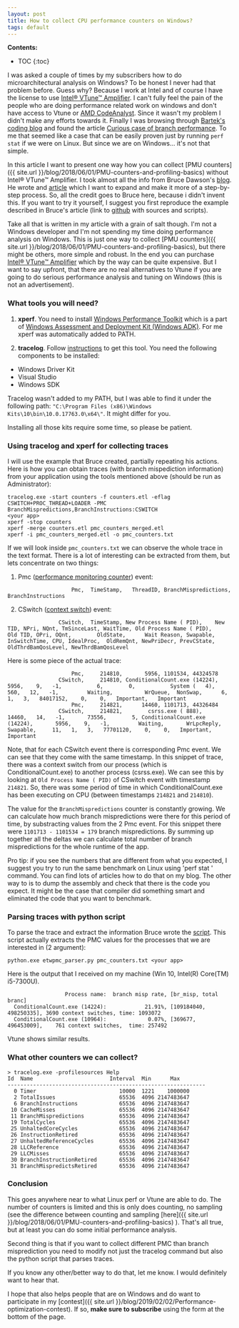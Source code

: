 ```yaml
---
layout: post
title: How to collect CPU performance counters on Windows?
tags: default
---
```


**Contents:**
* TOC
{:toc}

I was asked a couple of times by my subscribers how to do microarchitectural analysis on Windows? To be honest I never had that problem before. Guess why? Because I work at Intel and of course I have the license to use [Intel® VTune™ Amplifier](https://software.intel.com/en-us/vtune). I can't fully feel the pain of the people who are doing performance related work on windows and don't have access to Vtune or [AMD CodeAnalyst](https://en.wikipedia.org/wiki/AMD_CodeAnalyst). Since it wasn't my problem I didn't make any efforts towards it. Finally I was browsing through [Bartek's coding blog](https://www.bfilipek.com/) and found the article [Curious case of branch performance](https://www.bfilipek.com/2017/05/curius-case-of-branch-performance.html). To me that seemed like a case that can be easily proven just by running `perf stat` if we were on Linux. But since we are on Windows... it's not that simple.

In this article I want to present one way how you can collect [PMU counters]({{ site.url }}/blog/2018/06/01/PMU-counters-and-profiling-basics) without Intel® VTune™ Amplifier. I took almost all the info from Bruce Dawson's [blog](https://randomascii.wordpress.com/). He wrote and [article](https://randomascii.wordpress.com/2016/11/27/cpu-performance-counters-on-windows/) which I want to expand and make it more of a step-by-step process. So, all the credit goes to Bruce here, because i didn't invent this. If you want to try it yourself, I suggest you first reproduce the example described in Bruce's article (link to [github](https://github.com/google/UIforETW/tree/master/LabScripts/ETWPMCDemo) with sources and scripts).

Take all that is written in my article with a grain of salt though. I'm not a Windows developer and I'm not spending my time doing performance analysis on Windows. This is just one way to collect [PMU counters]({{ site.url }}/blog/2018/06/01/PMU-counters-and-profiling-basics), but there might be others, more simple and robust. In the end you can purchase [Intel® VTune™ Amplifier](https://software.intel.com/en-us/vtune) which by the way can be quite expensive. But I want to say upfront, that there are no real alternatives to Vtune if you are going to do serious performance analysis and tuning on Windows (this is not an advertisement).

### What tools you will need?

1. __xperf__. You need to install [Windows Performance Toolkit](https://docs.microsoft.com/en-us/windows-hardware/test/wpt/) which is a part of [Windows Assessment and Deployment Kit (Windows ADK)](https://docs.microsoft.com/en-us/windows-hardware/get-started/adk-install). For me xperf was automatically added to PATH.

2. __tracelog__. Follow [instructions](https://docs.microsoft.com/ru-ru/windows-hardware/drivers/devtest/tracelog) to get this tool. You need the following components to be installed:
  * Windows Driver Kit
  * Visual Studio
  * Windows SDK
  
Tracelog wasn't added to my PATH, but I was able to find it under the following path: `"C:\Program Files (x86)\Windows Kits\10\bin\10.0.17763.0\x64\"`. It might differ for you.

Installing all those kits require some time, so please be patient.

### Using tracelog and xperf for collecting traces

I will use the example that Bruce created, partially repeating his actions. Here is how you can obtain traces (with branch mispediction information) from your application using the tools mentioned above (should be run as Administrator):

```
tracelog.exe -start counters -f counters.etl -eflag CSWITCH+PROC_THREAD+LOADER -PMC BranchMispredictions,BranchInstructions:CSWITCH
<your app>
xperf -stop counters
xperf -merge counters.etl pmc_counters_merged.etl
xperf -i pmc_counters_merged.etl -o pmc_counters.txt
```

If we will look inside `pmc_counters.txt` we can observe the whole trace in the text format. There is a lot of interesting can be extracted from them, but lets concentrate on two things:
1. Pmc ([performance monitoring counter](https://en.wikipedia.org/wiki/Hardware_performance_counter)) event:

```
                    Pmc,  TimeStamp,   ThreadID, BranchMispredictions, BranchInstructions
```

2. CSwitch ([context switch](https://en.wikipedia.org/wiki/Context_switch)) event:

```
                CSwitch,  TimeStamp, New Process Name ( PID),    New TID, NPri, NQnt, TmSinceLast, WaitTime, Old Process Name ( PID),    Old TID, OPri, OQnt,        OldState,      Wait Reason, Swapable, InSwitchTime, CPU, IdealProc,  OldRemQnt, NewPriDecr, PrevCState, OldThrdBamQosLevel, NewThrdBamQosLevel
```

Here is some piece of the actual trace:

```
                    Pmc,     214810,       5956, 1101534, 44324578
                CSwitch,     214810, ConditionalCount.exe (14224),       5956,    9,   -1,           6,        0,           System (   4),        560,   12,   -1,         Waiting,          WrQueue,  NonSwap,      6,   1,   3,   84017152,    0,    0,   Important,   Important
                    Pmc,     214821,      14460, 1101713, 44326484
                CSwitch,     214821,        csrss.exe ( 888),      14460,   14,   -1,       73556,        5, ConditionalCount.exe (14224),       5956,    9,   -1,         Waiting,       WrLpcReply, Swapable,     11,   1,   3,   77701120,    0,    0,   Important,   Important
```

Note, that for each CSwitch event there is corresponding Pmc event. We can see that they come with the same timestamp. In this snippet of trace, there was a context switch from our process (which is ConditionalCount.exe) to another process (csrss.exe). We can see this by looking at `Old Process Name ( PID)` of CSwitch event with timestamp `214821`. So, there was some period of time in which ConditionalCount.exe has been executing on CPU (between timestamps `214821` and `214810`). 

The value for the `BranchMispredictions` counter is constantly growing. We can calculate how much branch mispredictions were there for this period of time, by substracting values from the 2 Pmc event. For this snippet there were `1101713 - 1101534 = 179` branch mispredictions. By summing up together all the deltas we can calculate total number of branch mispredictions for the whole runtime of the app.

Pro tip: if you see the numbers that are different from what you expected, I suggest you try to run the same benchmark on Linux using 'perf stat <your binary>' command. You can find lots of articles how to do that on my blog. The other way to is to dump the assembly and check that there is the code you expect. It might be the case that compiler did something smart and eliminated the code that you want to benchmark.

### Parsing traces with python script

To parse the trace and extract the information Bruce wrote the [script](https://github.com/google/UIforETW/blob/master/LabScripts/ETWPMCDemo/etwpmc_parser.py). This script actually extracts the PMC values for the processes that we are interested in (2 argument):

```
python.exe etwpmc_parser.py pmc_counters.txt <your app>
```

Here is the output that I received on my machine (Win 10, Intel(R) Core(TM) i5-7300U).

```
                  Process name:  branch misp rate, [br_misp, total branc]
  ConditionalCount.exe (14224):            21.91%, [109184040, 498250335], 3690 context switches, time: 1093072
  ConditionalCount.exe (10964):             0.07%, [369677, 496453009],    761 context switches,  time: 257492
```

Vtune shows similar results.

### What other counters we can collect?

```
> tracelog.exe -profilesources Help
Id  Name                        Interval  Min      Max
--------------------------------------------------------------
  0 Timer                          10000  1221    1000000
  2 TotalIssues                    65536  4096 2147483647
  6 BranchInstructions             65536  4096 2147483647
 10 CacheMisses                    65536  4096 2147483647
 11 BranchMispredictions           65536  4096 2147483647
 19 TotalCycles                    65536  4096 2147483647
 25 UnhaltedCoreCycles             65536  4096 2147483647
 26 InstructionRetired             65536  4096 2147483647
 27 UnhaltedReferenceCycles        65536  4096 2147483647
 28 LLCReference                   65536  4096 2147483647
 29 LLCMisses                      65536  4096 2147483647
 30 BranchInstructionRetired       65536  4096 2147483647
 31 BranchMispredictsRetired       65536  4096 2147483647
```

### Conclusion

This goes anywhere near to what Linux perf or Vtune are able to do. The number of counters is limited and this is only does counting, no sampling (see the difference between counting and sampling [here]({{ site.url }}/blog/2018/06/01/PMU-counters-and-profiling-basics) ). That's all true, but at least you can do some initial performance analysis.

Second thing is that if you want to collect different PMC than branch misprediction you need to modify not just the tracelog command but also the python script that parses traces.

If you know any other/better way to do that, let me know. I would definitely want to hear that.

I hope that also helps people that are on Windows and do want to participate in my [contest]({{ site.url }}/blog/2019/02/02/Performance-optimization-contest). If so, **make sure to subscribe** using the form at the bottom of the page.
